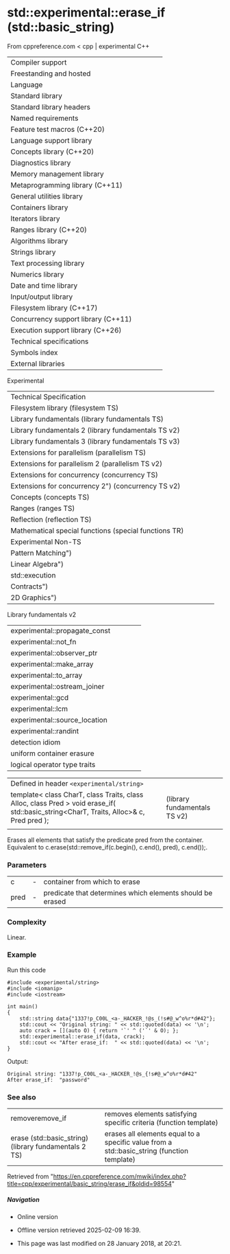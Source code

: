 # std::experimental::erase_if (std::basic_string)

From cppreference.com
< cpp‎ | experimental
C++

|  |  |  |  |  |
| --- | --- | --- | --- | --- |
| Compiler support | | | | |
| Freestanding and hosted | | | | |
| Language | | | | |
| Standard library | | | | |
| Standard library headers | | | | |
| Named requirements | | | | |
| Feature test macros (C++20) | | | | |
| Language support library | | | | |
| Concepts library (C++20) | | | | |
| Diagnostics library | | | | |
| Memory management library | | | | |
| Metaprogramming library (C++11) | | | | |
| General utilities library | | | | |
| Containers library | | | | |
| Iterators library | | | | |
| Ranges library (C++20) | | | | |
| Algorithms library | | | | |
| Strings library | | | | |
| Text processing library | | | | |
| Numerics library | | | | |
| Date and time library | | | | |
| Input/output library | | | | |
| Filesystem library (C++17) | | | | |
| Concurrency support library (C++11) | | | | |
| Execution support library (C++26) | | | | |
| Technical specifications | | | | |
| Symbols index | | | | |
| External libraries | | | | |

Experimental

|  |  |  |  |  |
| --- | --- | --- | --- | --- |
| Technical Specification | | | | |
| Filesystem library (filesystem TS) | | | | |
| Library fundamentals (library fundamentals TS) | | | | |
| Library fundamentals 2 (library fundamentals TS v2) | | | | |
| Library fundamentals 3 (library fundamentals TS v3) | | | | |
| Extensions for parallelism (parallelism TS) | | | | |
| Extensions for parallelism 2 (parallelism TS v2) | | | | |
| Extensions for concurrency (concurrency TS) | | | | |
| Extensions for concurrency 2") (concurrency TS v2) | | | | |
| Concepts (concepts TS) | | | | |
| Ranges (ranges TS) | | | | |
| Reflection (reflection TS) | | | | |
| Mathematical special functions (special functions TR) | | | | |
| Experimental Non-TS | | | | |
| Pattern Matching") | | | | |
| Linear Algebra") | | | | |
| std::execution | | | | |
| Contracts") | | | | |
| 2D Graphics") | | | | |

Library fundamentals v2

|  |  |  |  |  |
| --- | --- | --- | --- | --- |
| experimental::propagate_const | | | | |
| experimental::not_fn | | | | |
| experimental::observer_ptr | | | | |
| experimental::make_array | | | | |
| experimental::to_array | | | | |
| experimental::ostream_joiner | | | | |
| experimental::gcd | | | | |
| experimental::lcm | | | | |
| experimental::source_location | | | | |
| experimental::randint | | | | |
| detection idiom | | | | |
| uniform container erasure | | | | |
| logical operator type traits | | | | |

|  |  |  |
| --- | --- | --- |
| Defined in header `<experimental/string>` |  |  |
| template< class CharT, class Traits, class Alloc, class Pred >  void erase_if( std::basic_string<CharT, Traits, Alloc>& c, Pred pred ); |  | (library fundamentals TS v2) |
|  |  |  |

Erases all elements that satisfy the predicate pred from the container. Equivalent to c.erase(std::remove_if(c.begin(), c.end(), pred), c.end());.

### Parameters

|  |  |  |
| --- | --- | --- |
| c | - | container from which to erase |
| pred | - | predicate that determines which elements should be erased |

### Complexity

Linear.

### Example

Run this code

```
#include <experimental/string>
#include <iomanip>
#include <iostream>
 
int main()
{
    std::string data{"1337!p_C00L_<a-_HACKER_!@s_(!s#@_w^o%r*d#42"};
    std::cout << "Original string: " << std::quoted(data) << '\n';
    auto crack = [](auto O) { return '`' ^ ('`' & O); };
    std::experimental::erase_if(data, crack);
    std::cout << "After erase_if:  " << std::quoted(data) << '\n';
}

```

Output:

```
Original string: "1337!p_C00L_<a-_HACKER_!@s_{!s#@_w^o%r*d#42"
After erase_if:  "password"

```

### See also

|  |  |
| --- | --- |
| removeremove_if | removes elements satisfying specific criteria   (function template) |
| erase (std::basic_string)(library fundamentals 2 TS) | erases all elements equal to a specific value from a std::basic_string   (function template) |

Retrieved from "<https://en.cppreference.com/mwiki/index.php?title=cpp/experimental/basic_string/erase_if&oldid=98554>"

##### Navigation

- Online version
- Offline version retrieved 2025-02-09 16:39.

- This page was last modified on 28 January 2018, at 20:21.